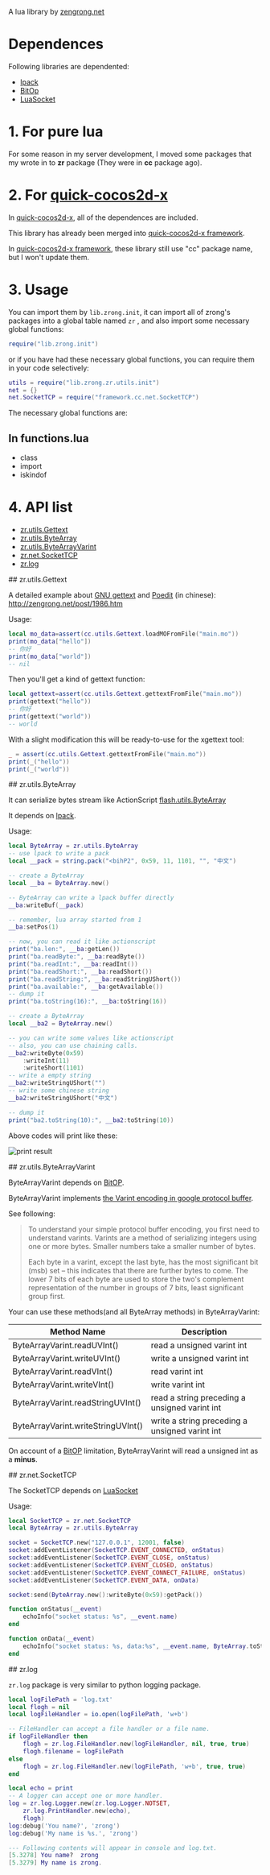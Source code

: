 A lua library by [zengrong.net][2]

# Dependences

Following libraries are dependented:

* [lpack][3]
* [BitOp][4]
* [LuaSocket][6]

# 1. For pure lua

For some reason in my server development, I moved some packages that my wrote in to **zr** package (They were in **cc** package ago).

# 2. For [quick-cocos2d-x][10]

In [quick-cocos2d-x][10], all of the dependences are included.

This library has already been merged into [quick-cocos2d-x framework][1].

In [quick-cocos2d-x framework][1], these library still use "cc" package name, but I won't update them.

# 3. Usage

You can import them by `lib.zrong.init`, it can import all of zrong's packages into a global table named `zr` , and also import some necessary global functions:

``` lua
require("lib.zrong.init")
```

or if you have had these necessary global functions, you can require them in your code selectively:

``` lua
utils = require("lib.zrong.zr.utils.init")
net = {}
net.SocketTCP = require("framework.cc.net.SocketTCP")
```

The necessary global functions are:

## In functions.lua

- class
- import
- iskindof

# 4. API list

- [zr.utils.Gettext](#Gettext)
- [zr.utils.ByteArray](#ByteArray)
- [zr.utils.ByteArrayVarint](#ByteArrayVarint)
- [zr.net.SocketTCP](#SocketTCP)
- [zr.log](#log)
	
<a name="Gettext">
## zr.utils.Gettext

A detailed example about [GNU gettext][9] and [Poedit][8] (in chinese): <http://zengrong.net/post/1986.htm>

Usage:

``` lua
local mo_data=assert(cc.utils.Gettext.loadMOFromFile("main.mo"))
print(mo_data["hello"])
-- 你好
print(mo_data["world"])
-- nil
```

Then you'll get a kind of gettext function:

``` lua
local gettext=assert(cc.utils.Gettext.gettextFromFile("main.mo"))
print(gettext("hello"))
-- 你好
print(gettext("world"))
-- world
```

With a slight modification this will be ready-to-use for the xgettext tool:

``` lua
_ = assert(cc.utils.Gettext.gettextFromFile("main.mo"))
print(_("hello"))
print(_("world"))
```

<a name="ByteArray">
## zr.utils.ByteArray

It can serialize bytes stream like ActionScript [flash.utils.ByteArray][5]

It depends on [lpack][3].

Usage:

``` lua
local ByteArray = zr.utils.ByteArray
-- use lpack to write a pack
local __pack = string.pack("<bihP2", 0x59, 11, 1101, "", "中文")

-- create a ByteArray
local __ba = ByteArray.new()

-- ByteArray can write a lpack buffer directly
__ba:writeBuf(__pack)

-- remember, lua array started from 1
__ba:setPos(1)

-- now, you can read it like actionscript
print("ba.len:", __ba:getLen())
print("ba.readByte:", __ba:readByte())
print("ba.readInt:", __ba:readInt())
print("ba.readShort:", __ba:readShort())
print("ba.readString:", __ba:readStringUShort())
print("ba.available:", __ba:getAvailable())
-- dump it
print("ba.toString(16):", __ba:toString(16))

-- create a ByteArray
local __ba2 = ByteArray.new()

-- you can write some values like actionscript
-- also, you can use chaining calls.
__ba2:writeByte(0x59)
    :writeInt(11)
    :writeShort(1101)
-- write a empty string
__ba2:writeStringUShort("")
-- write some chinese string
__ba2:writeStringUShort("中文")

-- dump it
print("ba2.toString(10):", __ba2:toString(10))
```

Above codes will print like these:

![print result][51]

<a name="ByteArrayVarint">
## zr.utils.ByteArrayVarint

ByteArrayVarint depends on [BitOP][4].

ByteArrayVarint implements [the Varint encoding in google protocol buffer][7].

See following:

>To understand your simple protocol buffer encoding, you first need to understand varints. Varints are a method of serializing integers using one or more bytes. Smaller numbers take a smaller number of bytes.
>
>Each byte in a varint, except the last byte, has the most significant bit (msb) set – this indicates that there are further bytes to come. The lower 7 bits of each byte are used to store the two's complement representation of the number in groups of 7 bits, least significant group first.

Your can use these methods(and all ByteArray methods) in ByteArrayVarint:

|Method Name|Description|
|----|----|
|ByteArrayVarint.readUVInt()|read a unsigned varint int|
|ByteArrayVarint.writeUVInt()|write a unsigned varint int|
|ByteArrayVarint.readVInt()|read varint int|
|ByteArrayVarint.writeVInt()|write varint int|
|ByteArrayVarint.readStringUVInt()|read a string preceding a unsigned varint int|
|ByteArrayVarint.writeStringUVInt()|write a string preceding a unsigned varint int|

On account of a [BitOP][4] limitation, ByteArrayVarint will read a unsigned int as a **minus**.

<a name="SocketTCP">
## zr.net.SocketTCP

The SocketTCP depends on [LuaSocket][6]

Usage:

``` lua
local SocketTCP = zr.net.SocketTCP
local ByteArray = zr.utils.ByteArray

socket = SocketTCP.new("127.0.0.1", 12001, false)
socket:addEventListener(SocketTCP.EVENT_CONNECTED, onStatus)
socket:addEventListener(SocketTCP.EVENT_CLOSE, onStatus)
socket:addEventListener(SocketTCP.EVENT_CLOSED, onStatus)
socket:addEventListener(SocketTCP.EVENT_CONNECT_FAILURE, onStatus)
socket:addEventListener(SocketTCP.EVENT_DATA, onData)

socket:send(ByteArray.new():writeByte(0x59):getPack())

function onStatus(__event)
    echoInfo("socket status: %s", __event.name)
end

function onData(__event)
    echoInfo("socket status: %s, data:%s", __event.name, ByteArray.toString(__event.data))
end
```

<a name="log">
## zr.log

`zr.log` package is very similar to python logging package.

``` lua
local logFilePath = 'log.txt'
local flogh = nil
local logFileHandler = io.open(logFilePath, 'w+b')

-- FileHandler can accept a file handler or a file name.
if logFileHandler then
    flogh = zr.log.FileHandler.new(logFileHandler, nil, true, true)
    flogh.filename = logFilePath
else
    flogh = zr.log.FileHandler.new(logFilePath, 'w+b', true, true)
end

local echo = print
-- A logger can accept one or more handler.
log = zr.log.Logger.new(zr.log.Logger.NOTSET, 
    zr.log.PrintHandler.new(echo), 
    flogh)
log:debug('You name?', 'zrong')
log:debug('My name is %s.', 'zrong')

--- Following contents will appear in console and log.txt.
[5.3278] You name?  zrong
[5.3279] My name is zrong.
```

[1]: https://github.com/chukong/quick-cocos2d-x/tree/develop/framework
[2]: http://zengrong.net
[3]: http://underpop.free.fr/l/lua/lpack/
[4]: http://bitop.luajit.org/index.html
[5]: http://help.adobe.com/en_US/FlashPlatform/reference/actionscript/3/flash/utils/ByteArray.html
[6]: http://w3.impa.br/~diego/software/luasocket/
[7]: https://developers.google.com/protocol-buffers/docs/encoding
[8]: http://www.poedit.net/
[9]: http://www.gnu.org/software/gettext/
[10]: https://github.com/chukong/quick-cocos2d-x
[51]: http://zengrong.net/wp-content/uploads/2013/11/luabytearray.png
